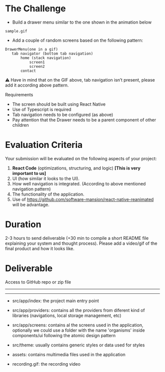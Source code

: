 # The Challenge

- Build a drawer menu similar to the one shown in the animation below

```
sample.gif
```

- Add a couple of random screens based on the following pattern:

```
DrawerMenu(one in a gif)
   tab navigator (bottom tab navigation)
       home (stack navigation)
           screen1
           screen2
       contact
```

<aside>
⚠️ Have in mind that on the GIF above, tab navigation isn’t present, please add it according above pattern.

</aside>

Requirements

- The screen should be built using React Native
- Use of Typescript is required
- Tab navigation needs to be configured (as above)
- Pay attention that the Drawer needs to be a parent component of other children

# Evaluation Criteria

Your submission will be evaluated on the following aspects of your project:

1. **React Code** (optimizations, structuring, and logic) **[This is very important to us]**
2. UI (how similar it looks to the UI).
3. How well navigation is integrated. (According to above mentioned navigation pattern)
4. The functionality of the application.
5. Use of https://github.com/software-mansion/react-native-reanimated will be advantage.

# **Duration**

2-3 hours to send deliverable (+30 min to compile a short README file explaining your system and thought process). Please add a video/gif of the final product and how it looks like.

# **Deliverable**

Access to GitHub repo or zip file

---

---

- src/app/index: the project main entry point

- src/app/providers: contains all the providers from diferent kind of libraries (navigations, local storage management, etc)

- src/app/screens: contains al the screens used in the application, optionally we could use a folder with the name 'organisms' inside components/ui following the atomic design pattern

- src/theme: usually contains generic styles or data used for styles

- assets: contains multimedia files used in the application

- recording.gif: the recording video
